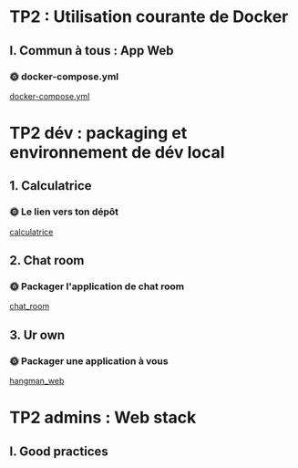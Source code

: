 # TP2 : Utilisation courante de Docker

## I. Commun à tous : App Web

### 🌞 docker-compose.yml

[docker-compose.yml](./I//docker-compose.yml)

# TP2 dév : packaging et environnement de dév local

## 1. Calculatrice

### 🌞 Le lien vers ton dépôt

[calculatrice](https://github.com/danyGhassan/calculatrice_linux)

## 2. Chat room

### 🌞 Packager l'application de chat room

[chat_room](https://github.com/danyGhassan/chat_room_linux)

## 3. Ur own

### 🌞 Packager une application à vous

[hangman_web](https://github.com/danyGhassan/hangman_web)

# TP2 admins : Web stack

## I. Good practices


